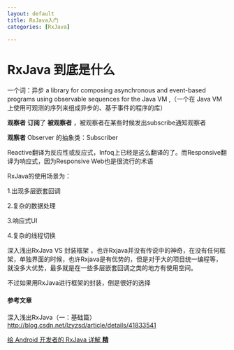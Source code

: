 ```yaml
---
layout: default
title: RxJava入门
categories: [RxJava]

---
```



# RxJava 到底是什么

一个词：异步 a library for composing asynchronous and event-based programs using observable sequences for the Java VM
,（一个在 Java VM 上使用可观测的序列来组成异步的、基于事件的程序的库）


**观察者** **订阅**了 **被观察者** ，被观察者在某些时候发出subscribe通知观察者

 **观察者** Observer 的抽象类：Subscriber

Reactive翻译为反应性或反应式，Infoq上已经是这么翻译的了。而Responsive翻译为响应式，因为Responsive Web也是很流行的术语



RxJava的使用场景为：

1.出现多层嵌套回调

2.复杂的数据处理

3.响应式UI

4.复杂的线程切换

深入浅出RxJava VS 封装框架 ，也许Rxjava并没有传说中的神奇，在没有任何框架，单独界面的时候，也许Rxjava是有优势的，但是对于大的项目统一编程等，就没多大优势，最多就是在一些多层嵌套回调之类的地方有使用空间。

不过如果用RxJava进行框架的封装，倒是很好的选择


#### 参考文章

深入浅出RxJava（一：基础篇） <http://blog.csdn.net/lzyzsd/article/details/41833541>

[给 Android 开发者的 RxJava 详解 **精**](http://gank.io/post/560e15be2dca930e00da1083)